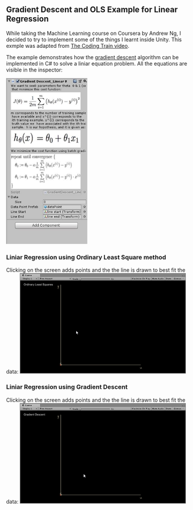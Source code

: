 ## Gradient Descent and OLS Example for Linear Regression
While taking the Machine Learning course on Coursera by Andrew Ng, I decided to try to implement some of the things I learnt inside Unity. This exmple was adapted from [The Coding Train video](https://www.youtube.com/watch?v=L-Lsfu4ab74).

The example demonstrates how the [gradient descent](http://en.wikipedia.org/wiki/Gradient_descent) algorithm can be implemented in C# to solve a liniar equation problem. 
All the equations are visible in the inspector:

<img src="https://github.com/eman-insilico/Unity-ML-gradient-descent-OLS-liniar-regression/blob/master/Gradient%20Descent%20inspector.JPG" width="220">

### Liniar Regression using Ordinary Least Square method
Clicking on the screen adds points and the the line is drawn to best fit the data:
<img src="https://github.com/eman-insilico/Unity-ML-gradient-descent-OLS-liniar-regression/blob/master/OLS.gif" width="450">


### Liniar Regression using Gradient Descent
Clicking on the screen adds points and the the line is drawn to best fit the data:
<img src="https://github.com/eman-insilico/Unity-ML-gradient-descent-OLS-liniar-regression/blob/master/Gradient%20Descent.gif" width="450">

